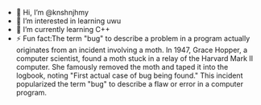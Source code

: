- 👋 Hi, I’m @knshnjhmy
- 👀 I’m interested in learning uwu
- 🌱 I’m currently learning C++
- ⚡ Fun fact:The term "bug" to describe a problem in a program actually originates from an incident involving a moth. In 1947, Grace Hopper, a computer scientist, found a moth stuck in a relay of the Harvard Mark II computer. She famously removed the moth and taped it into the logbook, noting "First actual case of bug being found." This incident popularized the term "bug" to describe a flaw or error in a computer program.
